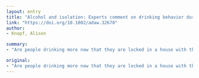 ```yaml
---
layout: entry
title: "Alcohol and isolation: Experts comment on drinking behavior during COVID-19"
link: "https://doi.org/10.1002/adaw.32670"
author:
- Knopf, Alison

summary:
- "Are people drinking more now that they are locked in a house with their nearest and dearest, facing job loss or having lost a job, bored and stressed? Is drinking a healthy way of coping? No. No. Are people feeling bored, stressed or bored? Are people coping better? No. Are you drinking more? Are you coping well? Do you have a good way to cope? No? Yes."

original:
- "Are people drinking more now that they are locked in a house with their nearest and dearest, facing job loss or having lost a job, bored and stressed? Probably. Is drinking a healthy way of coping? No."
---
```


